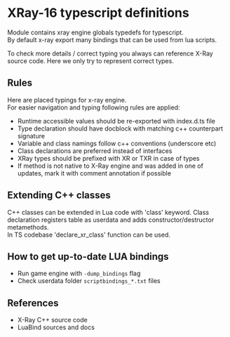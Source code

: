 # XRay-16 typescript definitions

<p>
Module contains xray engine globals typedefs for typescript. <br/>
By default x-ray export many bindings that can be used from lua scripts.

To check more details / correct typing you always can reference X-Ray source code.
Here we only try to represent correct types.
</p>

## Rules

Here are placed typings for x-ray engine. <br/>
For easier navigation and typing following rules are applied:

- Runtime accessible values should be re-exported with index.d.ts file
 - Type declaration should have docblock with matching c++ counterpart signature
 - Variable and class namings follow c++ conventions (underscore etc)
 - Class declarations are preferred instead of interfaces
 - XRay types should be prefixed with XR or TXR in case of types
 - If method is not native to X-Ray engine and was added in one of updates, mark it with comment annotation if possible

## Extending C++ classes

<p>
C++ classes can be extended in Lua code with 'class' keyword. 
Class declaration registers table as userdata and adds constructor/destructor metamethods. <br/>
In TS codebase 'declare_xr_class' function can be used.

</p>

## How to get up-to-date LUA bindings

- Run game engine with ```-dump_bindings``` flag
- Check userdata folder ```scriptbindings_*.txt``` files

## References

- X-Ray C++ source code
- LuaBind sources and docs
